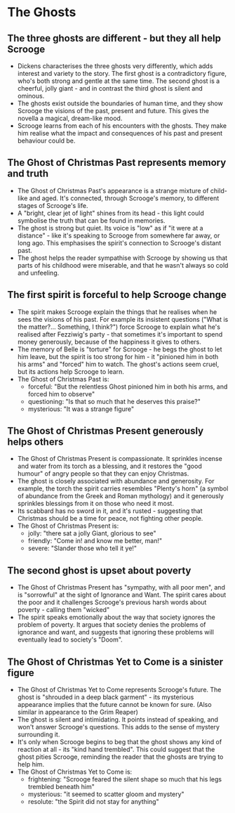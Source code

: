# The Ghosts

## The three ghosts are different - but they all help Scrooge
- Dickens characterises the three ghosts very differently, which adds interest and variety to the story. The first ghost is a contradictory figure, who's both strong and gentle at the same time. The second ghost is a cheerful, jolly giant - and in contrast the third ghost is silent and ominous.
- The ghosts exist outside the boundaries of human time, and they show Scrooge the visions of the past, present and future. This gives the novella a magical, dream-like mood.
- Scrooge learns from each of his encounters with the ghosts. They make him realise what the impact and consequences of his past and present behaviour could be.

## The Ghost of Christmas Past represents memory and truth
- The Ghost of Christmas Past's appearance is a strange mixture of child-like and aged. It's connected, through Scrooge's memory, to different stages of Scrooge's life.
- A "bright, clear jet of light" shines from its head - this light could symbolise the truth that can be found in memories.
- The ghost is strong but quiet. Its voice is "low" as if "it were at a distance" - like it's speaking to Scrooge from somewhere far away, or long ago. This emphasises the spirit's connection to Scrooge's distant past.
- The ghost helps the reader sympathise with Scrooge by showing us that parts of his childhood were miserable, and that he wasn't always so cold and unfeeling.

## The first spirit is forceful to help Scrooge change
- The spirit makes Scrooge explain the things that he realises when he sees the visions of his past. For example its insistent questions ("What is the matter?... Something, I think?") force Scrooge to explain what he's realised after Fezziwig's party - that sometimes it's important to spend money generously, because of the happiness it gives to others.
- The memory of Belle is "torture" for Scrooge - he begs the ghost to let him leave, but the spirit is too strong for him - it "pinioned him in both his arms" and "forced" him to watch. The ghost's actions seem cruel, but its actions help Scrooge to learn.
- The Ghost of Christmas Past is:
  - forceful: "But the relentless Ghost pinioned him in both his arms, and forced him to observe"
  - questioning: "Is that so much that he deserves this praise?"
  - mysterious: "It was a strange figure"
  
## The Ghost of Christmas Present generously helps others
- The Ghost of Christmas Present is compassionate. It sprinkles incense and water from its torch as a blessing, and it restores the "good humour" of angry people so that they can enjoy Christmas.
- The ghost is closely associated with abundance and generosity. For example, the torch the spirit carries resembles "Plenty's horn" (a symbol of abundance from the Greek and Roman mythology) and it generously sprinkles blessings from it on those who need it most.
- Its scabbard has no sword in it, and it's rusted - suggesting that Christmas should be a time for peace, not fighting other people.
- The Ghost of Christmas Present is:
  - jolly: "there sat a jolly Giant, glorious to see"
  - friendly: "Come in! and know me better, man!"
  - severe: "Slander those who tell it ye!"
  
## The second ghost is upset about poverty
- The Ghost of Christmas Present has "sympathy, with all poor men", and is "sorrowful" at the sight of Ignorance and Want. The spirit cares about the poor and it challenges Scrooge's previous harsh words about poverty - calling them "wicked"
- The spirit speaks emotionally about the way that society ignores the problem of poverty. It argues that society denies the problems of ignorance and want, and suggests that ignoring these problems will eventually lead to society's "Doom".

## The Ghost of Christmas Yet to Come is a sinister figure
- The Ghost of Christmas Yet to Come represents Scrooge's future. The ghost is "shrouded in a deep black garment" - its mysterious appearance implies that the future cannot be known for sure. (Also similar in appearance to the Grim Reaper)
- The ghost is silent and intimidating. It points instead of speaking, and won't answer Scrooge's questions. This adds to the sense of mystery surrounding it.
- It's only when Scrooge begins to beg that the ghost shows any kind of reaction at all - its "kind hand trembled". This could suggest that the ghost pities Scrooge, reminding the reader that the ghosts are trying to help him.
- The Ghost of Christmas Yet to Come is:
  - frightening: "Scrooge feared the silent shape so much that his legs trembled beneath him"
  - mysterious: "it seemed to scatter gloom and mystery"
  - resolute: "the Spirit did not stay for anything"
